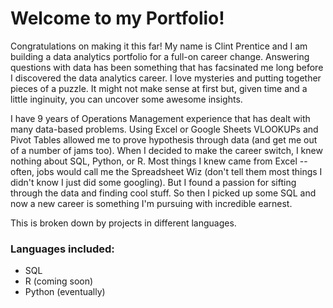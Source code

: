 # Welcome to my Portfolio!
Congratulations on making it this far! 
My name is Clint Prentice and I am building a data analytics portfolio for a full-on career change. Answering questions with data has been something that has facsinated me long before I discovered the data analytics career. I love mysteries and putting together pieces of a puzzle. It might not make sense at first but, given time and a little inginuity, you can uncover some awesome insights.

I have 9 years of Operations Management experience that has dealt with many data-based problems. Using Excel or Google Sheets VLOOKUPs and Pivot Tables allowed me to prove hypothesis through data (and get me out of a number of jams too). When I decided to make the career switch, I knew nothing about SQL, Python, or R. Most things I knew came from Excel -- often, jobs would call me the Spreadsheet Wiz (don't tell them most things I didn't know I just did some googling). But I found a passion for sifting through the data and finding cool stuff. So then I picked up some SQL and now a new career is something I'm pursuing with incredible earnest.

This is broken down by projects in different languages.
### Languages included:
  * SQL
  * R (coming soon)
  * Python (eventually)
